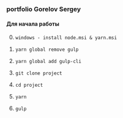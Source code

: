 ### portfolio Gorelov Sergey

#### Для начала работы

0. ```windows - install node.msi & yarn.msi```

1. ```yarn global remove gulp```

2. ```yarn global add gulp-cli```

3. ```git clone project```

4. ```cd project```

5. ```yarn ```

6. ```gulp ```
